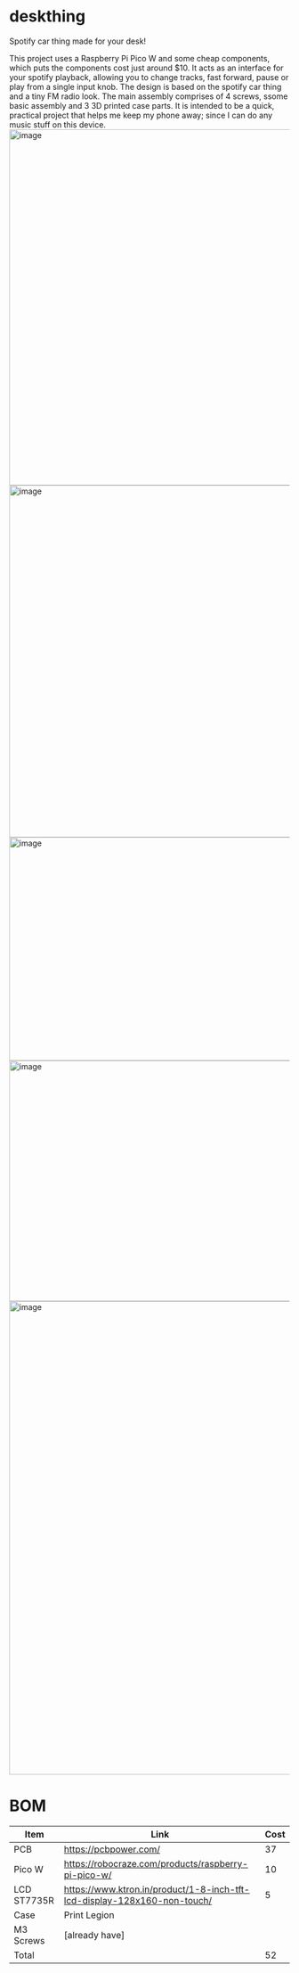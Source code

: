 # deskthing
Spotify car thing made for your desk!

This project uses a Raspberry Pi Pico W and some cheap components, which puts the components cost just around $10. It acts as an interface for your spotify playback, allowing you to change tracks, fast forward, pause or play from a single input knob. The design is based on the spotify car thing and a tiny FM radio look. The main assembly comprises of 4 screws, ssome basic assembly and 3 3D printed case parts. It is intended to be a quick, practical project that helps me keep my phone away; since I can do any music stuff on this device.
<img width="1061" height="639" alt="image" src="https://github.com/user-attachments/assets/50578855-3143-48a9-a510-fd3d466c4d7f" />
<img width="717" height="632" alt="image" src="https://github.com/user-attachments/assets/2a3c12f3-f98c-4276-972a-2b6eca96abab" />
<img width="889" height="401" alt="image" src="https://github.com/user-attachments/assets/5ddfcd08-affe-4de4-a031-21d858388b98" />
<img width="1237" height="432" alt="image" src="https://github.com/user-attachments/assets/814c7cb1-d32c-451d-8337-e1fd5a63ce39" />
<img width="1087" height="850" alt="image" src="https://github.com/user-attachments/assets/3864341c-2a99-4b83-bce8-dccc00e8ec00" />

# BOM
|Item       |Link                                                                    |Cost|
|-----------|------------------------------------------------------------------------|----|
|PCB        |https://pcbpower.com/                                                   |37  |
|Pico W     |https://robocraze.com/products/raspberry-pi-pico-w/                     |10  |
|LCD ST7735R|https://www.ktron.in/product/1-8-inch-tft-lcd-display-128x160-non-touch/|5   |
|Case       |Print Legion                                                            |    |
|M3 Screws  |[already have]                                                          |    |
|Total      |                                                                        |52  |
